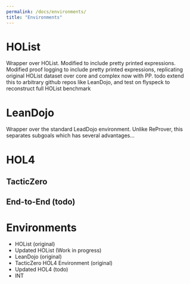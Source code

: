 ```yaml
---
permalink: /docs/environments/
title: "Environments"
---
```


# HOList

Wrapper over HOList. Modified to include pretty printed expressions.
Modified proof logging to include pretty printed expressions, replicating original HOList dataset over core and complex
now with PP.
todo extend this to arbitrary github repos like LeanDojo, and test on flyspeck to reconstruct full HOList benchmark

# LeanDojo

Wrapper over the standard LeadDojo environment.
Unlike ReProver, this separates subgoals which has several advantages...

# HOL4

## TacticZero

## End-to-End (todo)

# Environments
- HOList (original)
- Updated HOList (Work in progress)
- LeanDojo (original)
- TacticZero HOL4 Environment (original)
- Updated HOL4 (todo)
- INT
